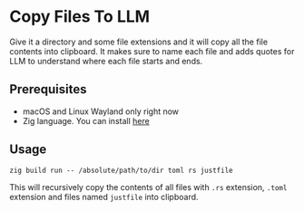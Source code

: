 # Copy Files To LLM

Give it a directory and some file extensions and it will copy all the file contents into clipboard. It makes sure to name each file and adds quotes for LLM to understand where each file starts and ends.

## Prerequisites

- macOS and Linux Wayland only right now
- Zig language. You can install [here](https://ziglang.org/learn/getting-started/)

## Usage

```shell
zig build run -- /absolute/path/to/dir toml rs justfile
```

This will recursively copy the contents of all files with `.rs` extension, `.toml` extension and files named `justfile` into clipboard. 
